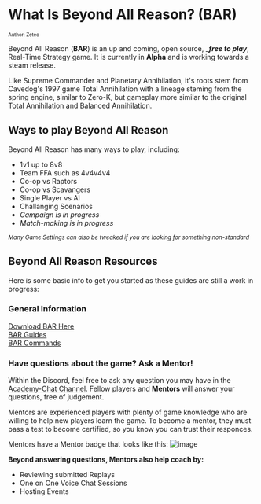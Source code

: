 # What Is Beyond All Reason? (**BAR**)
<sup><sup>Author: Zeteo</sup></sup>

Beyond All Reason (**BAR**) is an up and coming, open source, ____free to play___, Real-Time Strategy game.
It is currently in **Alpha** and is working towards a steam release.

Like Supreme Commander and Planetary Annihilation, it's roots stem from Cavedog's 1997 game Total Annihilation with a lineage steming from the spring engine, similar to Zero-K, but gameplay more similar to the original Total Annihilation and Balanced Annihilation.


## Ways to play Beyond All Reason

Beyond All Reason has many ways to play, including:

- 1v1 up to 8v8
- Team FFA such as 4v4v4v4
- Co-op vs Raptors
- Co-op vs Scavangers
- Single Player vs AI
- Challanging Scenarios
- *Campaign is in progress*
- *Match-making is in progress*
      
<sub>*Many Game Settings can also be tweaked if you are looking for something non-standard*</sub>

## Beyond All Reason Resources
Here is some basic info to get you started as these guides are still a work in progress:

### General Information
[Download BAR Here](https://www.beyondallreason.info/download) <br>
[BAR Guides](https://www.beyondallreason.info/guides) <br>
[BAR Commands](https://www.beyondallreason.info/commands-20)

### Have questions about the game? Ask a Mentor!

Within the Discord, feel free to ask any question you may have in the [Academy-Chat Channel](https://discord.com/channels/549281623154229250/1090730219356307496). Fellow players and **Mentors** will answer your questions, free of judgement.

Mentors are experienced players with plenty of game knowledge who are willing to help new players learn the game. To become a mentor, they must pass a test to become certified, so you know you can trust their responces.

Mentors have a Mentor badge that looks like this: ![image](https://github.com/Zete0/Guides/assets/47950648/89dea2ee-e40a-45ad-a7ab-a06b97c7a91d)

**Beyond answering questions, Mentors also help coach by:**
- Reviewing submitted Replays
- One on One Voice Chat Sessions
- Hosting Events




